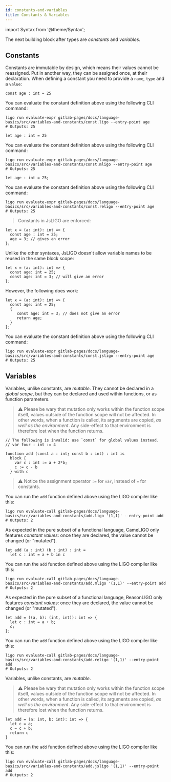 ```yaml
---
id: constants-and-variables
title: Constants & Variables
---
```


import Syntax from '@theme/Syntax';


The next building block after types are *constants* and *variables*.

## Constants

Constants are immutable by design, which means their values cannot be
reassigned. Put in another way, they can be assigned once, at their
declaration. When defining a constant you need to provide a `name`,
`type` and a `value`:


<Syntax syntax="pascaligo">

```pascaligo group=a
const age : int = 25
```

You can evaluate the constant definition above using the following CLI
command:
```shell
ligo run evaluate-expr gitlab-pages/docs/language-basics/src/variables-and-constants/const.ligo --entry-point age
# Outputs: 25
```

</Syntax>
<Syntax syntax="cameligo">

```cameligo group=a
let age : int = 25
```

You can evaluate the constant definition above using the following CLI
command:
```shell
ligo run evaluate-expr gitlab-pages/docs/language-basics/src/variables-and-constants/const.mligo --entry-point age
# Outputs: 25
```

</Syntax>
<Syntax syntax="reasonligo">

```reasonligo group=a
let age : int = 25;
```

You can evaluate the constant definition above using the following CLI
command:
```shell
ligo run evaluate-expr gitlab-pages/docs/language-basics/src/variables-and-constants/const.religo --entry-point age
# Outputs: 25
```

</Syntax>
<Syntax syntax="jsligo">

> Constants in JsLIGO are enforced:

```jsligo skip
let x = (a: int): int => {
  const age : int = 25;
  age = 3; // gives an error
};
```

Unlike the other syntaxes, JsLIGO doesn't allow variable names to be reused in the same block scope:

```jsligo skip
let x = (a: int): int => {
  const age: int = 25;
  const age: int = 3; // will give an error
};
```

However, the following does work:

```jsligo group=d
let x = (a: int): int => {
  const age: int = 25;
  {
     const age: int = 3; // does not give an error
     return age;
  }
};
```

You can evaluate the constant definition above using the following CLI
command:
```shell
ligo run evaluate-expr gitlab-pages/docs/language-basics/src/variables-and-constants/const.jsligo --entry-point age
# Outputs: 25
```

</Syntax>


## Variables


<Syntax syntax="pascaligo">

Variables, unlike constants, are *mutable*. They cannot be declared in
a *global scope*, but they can be declared and used within functions,
or as function parameters.

> ⚠️ Please be wary that mutation only works within the function scope
> itself, values outside of the function scope will not be
> affected. In other words, when a function is called, its arguments
> are copied, *as well as the environment*. Any side-effect to that
> environment is therefore lost when the function returns.


```pascaligo group=b
// The following is invalid: use `const` for global values instead.
// var four : int := 4

function add (const a : int; const b : int) : int is
  block {
    var c : int := a + 2*b;
    c := c - b
  } with c
```

> ⚠️ Notice the assignment operator `:=` for `var`, instead of `=` for
> constants.

You can run the `add` function defined above using the LIGO compiler
like this:

```shell
ligo run evaluate-call gitlab-pages/docs/language-basics/src/variables-and-constants/add.ligo '(1,1)' --entry-point add
# Outputs: 2
```

</Syntax>
<Syntax syntax="cameligo">

As expected in the pure subset of a functional language, CameLIGO only
features *constant values*: once they are declared, the value cannot
be changed (or "mutated").

```cameligo group=c
let add (a : int) (b : int) : int =
  let c : int = a + b in c
```

You can run the `add` function defined above using the LIGO compiler
like this:
```shell
ligo run evaluate-call gitlab-pages/docs/language-basics/src/variables-and-constants/add.mligo '(1,1)' --entry-point add
# Outputs: 2
```

</Syntax>
<Syntax syntax="reasonligo">

As expected in the pure subset of a functional language, ReasonLIGO
only features *constant values*: once they are declared, the value
cannot be changed (or "mutated").

```reasonligo group=c
let add = ((a, b): (int, int)): int => {
  let c : int = a + b;
  c;
};
```

You can run the `add` function defined above using the LIGO compiler
like this:
```shell
ligo run evaluate-call gitlab-pages/docs/language-basics/src/variables-and-constants/add.religo '(1,1)' --entry-point add
# Outputs: 2
```

</Syntax>
<Syntax syntax="jsligo">

Variables, unlike constants, are *mutable*. 

> ⚠️ Please be wary that mutation only works within the function scope
> itself, values outside of the function scope will not be
> affected. In other words, when a function is called, its arguments
> are copied, *as well as the environment*. Any side-effect to that
> environment is therefore lost when the function returns.


```jsligo group=b
let add = (a: int, b: int): int => {
  let c = a;
  c = c + b;
  return c
}
```

You can run the `add` function defined above using the LIGO compiler
like this:

```shell
ligo run evaluate-call gitlab-pages/docs/language-basics/src/variables-and-constants/add.jsligo '(1,1)' --entry-point add
# Outputs: 2
```


</Syntax>

